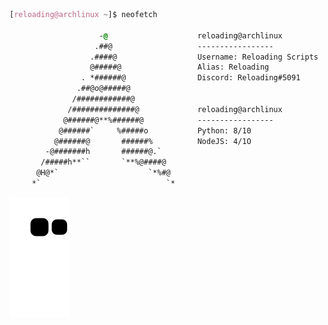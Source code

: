 <!-- 

	~> If you see this don't forget to follow me before skid <3

-->

```css
[reloading@archlinux ~]$ neofetch

                    -@                    reloading@archlinux
                   .##@                   -----------------
                  .####@                  Username: Reloading Scripts
                  @#####@                 Alias: Reloading
                . *######@                Discord: Reloading#5091
               .##@o@#####@               
              /############@            
             /##############@             reloading@archlinux
            @######@**%######@            -----------------
           @######`     %#####o           Python: 8/10
          @######@       ######%          NodeJS: 4/1O
        -@#######h       ######@.`        
       /#####h**``       `**%@####@       
      @H@*`                    `*%#@    
     *`                            `* 

```

  ![Snake animation](https://github.com/rafaballerini/rafaballerini/blob/output/github-contribution-grid-snake.svg)
